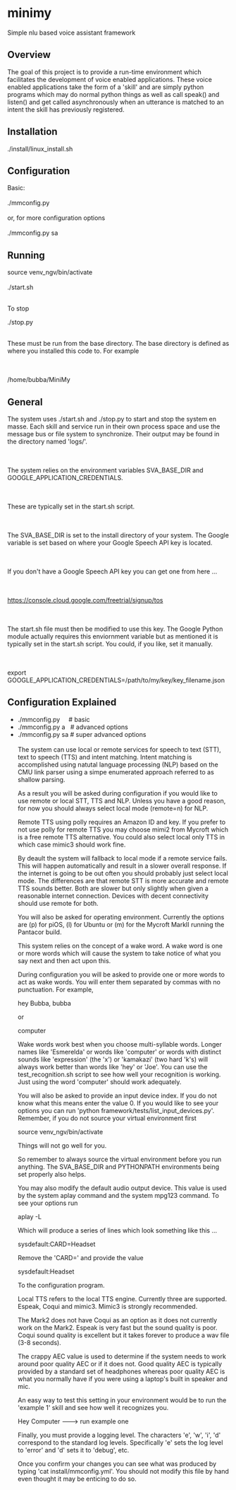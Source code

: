 # minimy
Simple nlu based voice assistant framework

<h2>Overview</h2>
The goal of this project is to provide a run-time 
environment which facilitates the development of 
voice enabled applications. These voice enabled
applications take the form of a 'skill' and are
simply python programs which may do normal python
things as well as call speak() and listen() and
get called asynchronously when an utterance is
matched to an intent the skill has previously
registered.  

<h2>Installation</h2>
./install/linux_install.sh

<h2>Configuration</h2>
Basic:<br/><br/>
  ./mmconfig.py
<br/><br/>
or, for more configuration options<br/><br/>
  ./mmconfig.py sa


<h2>Running</h2>
source venv_ngv/bin/activate<br/><br/>
./start.sh

<br/>To stop<br/>

./stop.py

<br/>
These must be run from the base directory.
The base directory is defined as where you
installed this code to. For example

<br/><br/>
/home/bubba/MiniMy

<h2>General</h2>
The system uses ./start.sh and ./stop.py to
start and stop the system en masse. Each
skill and service run in their own process 
space and use the message bus or file system
to synchronize. Their output may be found in
the directory named 'logs/'. 

<br/><br/>
The system relies on the environment variables
SVA_BASE_DIR and GOOGLE_APPLICATION_CREDENTIALS.

<br/><br/>
These are typically set in the start.sh script.

<br/><br/>
The SVA_BASE_DIR is set to the install directory
of your system. The Google variable is set
based on where your Google Speech API key is
located. 

<br/><br/>
If you don't have a Google Speech API key you 
can get one from here ...

<br/><br/>
https://console.cloud.google.com/freetrial/signup/tos

<br/><br/>
The start.sh file must then be modified to use this
key. The Google Python module actually requires this
enviornment variable but as mentioned it is typically 
set in the start.sh script. You could, if you like,
set it manually.

<br/><br/>
export GOOGLE_APPLICATION_CREDENTIALS=/path/to/my/key/key_filename.json

<h2>Configuration Explained</h2>

<ul>
<li>./mmconfig.py &nbsp; &nbsp; # basic</li>
<li>./mmconfig.py a &nbsp; # advanced options</li>
<li>./mmconfig.py sa # super advanced options</li>

<br/>
The system can use local or remote services
for speech to text (STT), text to speech (TTS)
and intent matching. Intent matching is accomplished
using natutal language processing (NLP) based on
the CMU link parser using a simpe enumerated 
approach referred to as shallow parsing.

As a result you will be asked during configuration 
if you would like to use remote or local STT, TTS
and NLP. Unless you have a good reason, for now
you should always select local mode (remote=n)
for NLP.

Remote TTS using polly requires an Amazon ID and key. 
If you prefer to not use polly for remote TTS you may 
choose mimi2 from Mycroft which is a free remote TTS 
alternative. You could also select local only TTS in 
which case mimic3 should work fine.

By deault the system will fallback to local mode
if a remote service fails. This will happen
automatically and result in a slower overall
response. If the internet is going to be out
often you should probably just select local mode.
The differences are that remote STT is more accurate
and remote TTS sounds better. Both are slower but
only slightly when given a reasonable internet
connection. Devices with decent connectivity should
use remote for both.

You will also be asked for operating environment. 
Currently the options are (p) for piOS, (l) for 
Ubuntu or (m) for the Mycroft MarkII running the
Pantacor build.

This system relies on the concept of a wake word. 
A wake word is one or more words which will cause 
the system to take notice of what you say next and 
then act upon this.

During configuration you will be asked to provide 
one or more words to act as wake words. You will
enter them separated by commas with no punctuation.
For example, 

hey Bubba, bubba

or

computer

Wake words work best when you choose multi-syllable
words. Longer names like 'Esmerelda' or  words like
'computer' or words with distinct sounds like 
'expression' (the 'x') or 'kamakazi' (two hard
'k's) will always work better than words like 'hey'
or 'Joe'. You can use the test_recognition.sh 
script to see how well your recognition is working.
Just using the word 'computer' should work adequately.

You will also be asked to provide an input device
index. If you do not know what this means enter the
value 0. If you would like to see your options you
can run 'python framework/tests/list_input_devices.py'.
Remember, if you do not source your virtual environment
first 

source venv_ngv/bin/activate

Things will not go well for you. 

So remember to always source the virtual environment
before you run anything. The SVA_BASE_DIR and 
PYTHONPATH environments being set properly also
helps.

You may also modify the default audio output device.
This value is used by the system aplay command 
and the system mpg123 command. To see your options 
run 

aplay -L

Which will produce a series of lines which look 
something like this ...

sysdefault:CARD=Headset

Remove the 'CARD=' and provide the value 

sysdefault:Headset

To the configuration program.

Local TTS refers to the local TTS engine. 
Currently three are supported. Espeak, Coqui
and mimic3. Mimic3 is strongly recommended.

The Mark2 does not have Coqui as an option as it
does not currently work on the Mark2. Espeak is
very fast but the sound quality is poor. Coqui
sound quality is excellent but it takes forever
to produce a wav file (3-8 seconds). 

The crappy AEC value is used to determine if the 
system needs to work around poor quality AEC or
if it does not. Good quality AEC is typically 
provided by a standard set of headphones whereas
poor quality AEC is what you normally have if you
were using a laptop's built in speaker and mic.

An easy way to test this setting in your environment
would be to run the 'example 1' skill and see how 
well it recognizes you.

Hey Computer ---> run example one

Finally, you must provide a logging level. The
characters 'e', 'w', 'i', 'd' correspond to the 
standard log levels. Specifically 'e' sets the log 
level to 'error' and 'd' sets it to 'debug', etc.

Once you confirm your changes you can see what was 
produced by typing 'cat install/mmconfig.yml'. You 
should not modify this file by hand even thought it 
may be enticing to do so.


